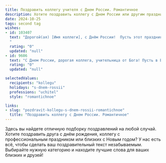 ```yaml
---
title: Поздравить коллегу учителя с Днем России. Романтичное
description: Хотите поздравить коллегу с Днем России или другим праздником? Наш ИИ создаст незабываемое поздравление, а вы обязательно выделитесь среди других.  
date: 2024-10-25
tags: second tag
wishes:
- id: 103407
  text: "Дорогой(ая) [Имя коллеги], с Днём России!  Пусть этот праздник, полный гордости за нашу Родину и веры в её будущее, подарит вам светлую радость и вдохновение, подобное безграничному летнему небу над нашей любимой страной. Пусть ваша жизнь, как прекрасный русский роман, будет наполнена любовью, счастьем и  неизменным успехом в вашем благородном деле – просвещении молодых сердец.  С праздником!
  "
  rating: "0"
  updated: "null"
- id: 9606
  text: "С Днем России, дорогая коллега, учительница от Бога! Пусть в Вашей жизни всегда сияет солнце, а в Вашей душе расцветают алые маки русского поля. И пусть в День России, как в самый торжественный, самый патриотичный день, Вы будете счастливы, и Ваша любовь к Родине будет еще сильнее!"
  rating: "0"
  updated: "null"

selectedValues:
  recipients: "kollegu"
  holidays: "s-dnem-rossii"
  professions: "uchitel"
  style: "romantichnoe"

links:
- slug: "pozdravit-kollegu-s-dnem-rossii-romantichnoe"
  title: "Поздравить коллегу с Днем России. Романтичное"
---
```


Здесь вы найдете отличную подборку поздравлений на любой случай.
Хотите поздравить друга с днём рождения, коллегу с профессиональным праздником или близких с Новым годом? У нас есть всё, чтобы сделать ваш поздравительный текст незабываемым. Выбирайте нужную категорию и находите лучшие слова для ваших близких и друзей!
